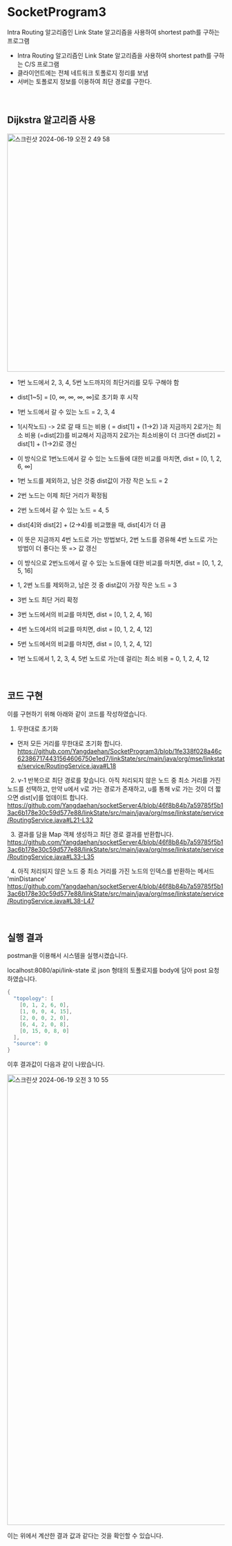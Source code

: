 # SocketProgram3

Intra Routing 알고리즘인 Link State 알고리즘을 사용하여 shortest path를 구하는 프로그램

* Intra Routing 알고리즘인 Link State 알고리즘을 사용하여 shortest path를 구하는 C/S 프로그램
* 클라이언트에는 전체 네트워크 토폴로지 정리를 보냄
* 서버는 토폴로지 정보를 이용하여 최단 경로를 구한다.  
&nbsp;  
&nbsp; 
## Dijkstra 알고리즘 사용

<img width="550" alt="스크린샷 2024-06-19 오전 2 49 58" src="https://github.com/Yangdaehan/socketServer4/assets/68599095/d59e0a18-98d5-474a-8987-f5425563d95e">

* 1번 노드에서 2, 3, 4, 5번 노드까지의 최단거리를 모두 구해야 함
* dist[1~5] = [0, ∞, ∞, ∞, ∞]로 초기화 후 시작
* 1번 노드에서 갈 수 있는 노드 = 2, 3, 4
* 1(시작노드) -> 2로 갈 때 드는 비용 ( = dist[1] + (1->2) )과 지금까지 2로가는 최소 비용 (=dist[2])를 비교해서 지금까지 2로가는 최소비용이 더 크다면 dist[2] = dist[1] + (1->2)로 갱신
* 이 방식으로 1번노드에서 갈 수 있는 노드들에 대한 비교를 마치면, dist = [0, 1, 2, 6, ∞]
* 1번 노드를 제외하고, 남은 것중 dist값이 가장 작은 노드 = 2
* 2번 노드는 이제 최단 거리가 확정됨
* 2번 노드에서 갈 수 있는 노드 = 4, 5
* dist[4]와 dist[2] + (2->4)를 비교했을 때, dist[4]가 더 큼

* 이 뜻은 지금까지 4번 노드로 가는 방법보다, 2번 노드를 경유해 4번 노드로 가는 방법이 더 좋다는 뜻 => 값 갱신
* 이 방식으로 2번노드에서 갈 수 있는 노드들에 대한 비교를 마치면, dist = [0, 1, 2, 5, 16]

* 1, 2번 노드를 제외하고, 남은 것 중 dist값이 가장 작은 노드 = 3
* 3번 노드 최단 거리 확정
* 3번 노드에서의 비교를 마치면, dist = [0, 1, 2, 4, 16]
* 4번 노드에서의 비교를 마치면, dist = [0, 1, 2, 4, 12]
* 5번 노드에서의 비교를 마치면, dist = [0, 1, 2, 4, 12]
* 1번 노드에서 1, 2, 3, 4, 5번 노드로 가는데 걸리는 최소 비용 = 0, 1, 2, 4, 12
  
&nbsp;
&nbsp;
## 코드 구현
이를 구현하기 위해 아래와 같이 코드를 작성하였습니다.

1. 무한대로 초기화
* 먼저 모든 거리를 무한대로 초기화 합니다.
https://github.com/Yangdaehan/SocketProgram3/blob/1fe338f028a46c623867174431564606750e1ed7/linkState/src/main/java/org/mse/linkstate/service/RoutingService.java#L18

&nbsp;
2. v-1 반복으로 최단 경로를 찾습니다. 아직 처리되지 않은 노드 중 최소 거리를 가진 노드를 선택하고, 만약 u에서 v로 가는 경로가 존재하고, u를 통해 v로 가는 것이 더 짧으면 dist[v]를 업데이트 합니다.
https://github.com/Yangdaehan/socketServer4/blob/46f8b84b7a59785f5b13ac6b178e30c59d577e88/linkState/src/main/java/org/mse/linkstate/service/RoutingService.java#L21-L32

&nbsp;
3. 결과를 담을 Map 객체 생성하고 최단 경로 결과를 반환합니다.
https://github.com/Yangdaehan/socketServer4/blob/46f8b84b7a59785f5b13ac6b178e30c59d577e88/linkState/src/main/java/org/mse/linkstate/service/RoutingService.java#L33-L35

&nbsp;
4. 아직 처리되지 않은 노드 중 최소 거리를 가진 노드의 인덱스를 반환하는 메서드 'minDistance'
https://github.com/Yangdaehan/socketServer4/blob/46f8b84b7a59785f5b13ac6b178e30c59d577e88/linkState/src/main/java/org/mse/linkstate/service/RoutingService.java#L38-L47

&nbsp;
&nbsp;  
## 실행 결과

postman을 이용해서 시스템을 실행시켰습니다. 

localhost:8080/api/link-state 로 json 형태의 토폴로지를 body에 담아 post 요청 하였습니다.

```c
{
  "topology": [
    [0, 1, 2, 6, 0],
    [1, 0, 0, 4, 15],
    [2, 0, 0, 2, 0],
    [6, 4, 2, 0, 8],
    [0, 15, 0, 8, 0]
  ],
  "source": 0
}
```
이후 결과값이 다음과 같이 나왔습니다.

<img width="1041" alt="스크린샷 2024-06-19 오전 3 10 55" src="https://github.com/Yangdaehan/socketServer4/assets/68599095/822bee56-7ed0-454b-93ee-15ef4e8b379e">

이는 위에서 계산한 결과 값과 같다는 것을 확인할 수 있습니다.
